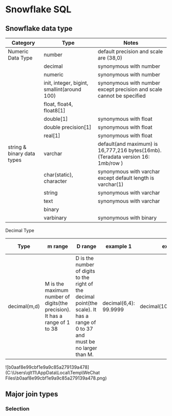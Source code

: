 # Snowflake SQL

## Snowflake data type

| Category                   | Type                                        | Notes                                                        |
| -------------------------- | ------------------------------------------- | ------------------------------------------------------------ |
| Numeric Data Type          | number                                      | default precision and scale are (38,0)                       |
|                            | decimal                                     | synonymous with number                                       |
|                            | numeric                                     | synonymous with number                                       |
|                            | init, integer, bigint, smallint(around 100) | synonymous with number except precision  and scale cannot be specified |
|                            | float, float4, float8[1]                    |                                                              |
|                            | double[1]                                   | synonymous with float                                        |
|                            | double precision[1]                         | synonymous with float                                        |
|                            | real[1]                                     | synonymous with float                                        |
| string & binary data types | varchar                                     | default(and maximum) is 16,777,216 bytes(16mb). (Teradata version 16:  1mb/row ) |
|                            | char(static), character                     | synonymous with varchar except default length is varchar(1)  |
|                            | string                                      | synonymous with varchar                                      |
|                            | text                                        | synonymous with varchar                                      |
|                            | binary                                      |                                                              |
|                            | varbinary                                   | synonymous with binary                                       |

Decimal Type

| Type         | m range                                                      | D range                                                      | example 1             | example 2                 | example 3(wrong)                |
| ------------ | ------------------------------------------------------------ | ------------------------------------------------------------ | --------------------- | ------------------------- | ------------------------------- |
| decimal(m,d) | M is the maximum number of digits(the precision). It has a range of 1 to 38 | D is the number of digits to the right of the decimal point(the scale). It has a range of 0 to 37 and must be no larger than M. | decimal(6,4): 99.9999 | decimal(10,3):9999999.999 | Decimal(3,7): invalid data type |

![b0aaf8e99cbf1e9a9c85a279139a478](C:\Users\qlt11\AppData\Local\Temp\WeChat Files\b0aaf8e99cbf1e9a9c85a279139a478.png)



## Major join types

### Selection

